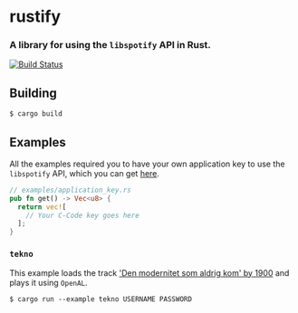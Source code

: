 # rustify

### A library for using the `libspotify` API in Rust.

[![Build Status](https://travis-ci.org/bzf/rustify.svg?branch=master)](https://travis-ci.org/bzf/rustify)

## Building
```sh
$ cargo build
```

## Examples
All the examples required you to have your own application key to use the
`libspotify` API, which you can get [here](https://devaccount.spotify.com/my-account/keys/).

```rust
// examples/application_key.rs
pub fn get() -> Vec<u8> {
  return vec![
    // Your C-Code key goes here
  ];
}
```

### `tekno`
This example loads the track ['Den modernitet som aldrig kom' by
1900](https://open.spotify.com/track/79ORARO8rXmk1ap0sfMPyC) and plays it using
`OpenAL`.

```
$ cargo run --example tekno USERNAME PASSWORD
```

